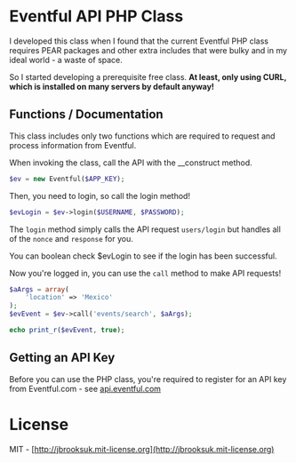 # Eventful API PHP Class
I developed this class when I found that the current Eventful PHP class requires PEAR packages and other extra includes that were bulky and in my ideal world - a waste of space.

So I started developing a prerequisite free class. **At least, only using CURL, which is installed on many servers by default anyway!**

## Functions / Documentation
This class includes only two functions which are required to request and process information from Eventful.

When invoking the class, call the API with the __construct method.

```php
$ev = new Eventful($APP_KEY);
```

Then, you need to login, so call the login method!

```php
$evLogin = $ev->login($USERNAME, $PASSWORD);
```

The `login` method simply calls the API request `users/login` but handles all of the `nonce` and `response` for you.

You can boolean check $evLogin to see if the login has been successful.

Now you're logged in, you can use the `call` method to make API requests!

```php
$aArgs = array(
    'location' => 'Mexico'
);
$evEvent = $ev->call('events/search', $aArgs);

echo print_r($evEvent, true);
```

## Getting an API Key
Before you can use the PHP class, you're required to register for an API key from Eventful.com - see [api.eventful.com](http://api.eventful.com)

# License
MIT - [http://jbrooksuk.mit-license.org](http://jbrooksuk.mit-license.org)
